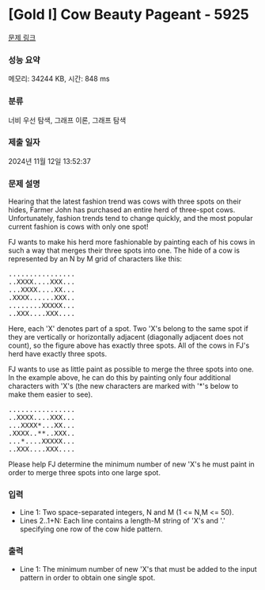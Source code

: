 # [Gold I] Cow Beauty Pageant - 5925 

[문제 링크](https://www.acmicpc.net/problem/5925) 

### 성능 요약

메모리: 34244 KB, 시간: 848 ms

### 분류

너비 우선 탐색, 그래프 이론, 그래프 탐색

### 제출 일자

2024년 11월 12일 13:52:37

### 문제 설명

<p>Hearing that the latest fashion trend was cows with three spots on their hides, Farmer John has purchased an entire herd of three-spot cows. Unfortunately, fashion trends tend to change quickly, and the most popular current fashion is cows with only one spot!</p>

<p>FJ wants to make his herd more fashionable by painting each of his cows in such a way that merges their three spots into one. The hide of a cow is represented by an N by M grid of characters like this:</p>

<pre>................
..XXXX....XXX...
...XXXX....XX...
.XXXX......XXX..
........XXXXX...
..XXX....XXX....</pre>

<p>Here, each 'X' denotes part of a spot. Two 'X's belong to the same spot if they are vertically or horizontally adjacent (diagonally adjacent does not count), so the figure above has exactly three spots. All of the cows in FJ's herd have exactly three spots.</p>

<p>FJ wants to use as little paint as possible to merge the three spots into one. In the example above, he can do this by painting only four additional characters with 'X's (the new characters are marked with '*'s below to make them easier to see).</p>

<pre>................
..XXXX....XXX...
...XXXX*...XX...
.XXXX..**..XXX..
...*....XXXXX...
..XXX....XXX....
</pre>


<p>Please help FJ determine the minimum number of new 'X's he must paint in order to merge three spots into one large spot.</p>

### 입력 

 <ul>
	<li>Line 1: Two space-separated integers, N and M (1 <= N,M <= 50).</li>
	<li>Lines 2..1+N: Each line contains a length-M string of 'X's and '.' specifying one row of the cow hide pattern.</li>
</ul>

### 출력 

 <ul>
	<li>Line 1: The minimum number of new 'X's that must be added to the input pattern in order to obtain one single spot.</li>
</ul>

